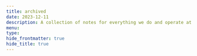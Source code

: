 ```yaml
---
title: archived
date: 2023-12-11
description: A collection of notes for everything we do and operate at Dwarves. This is where we keep our internal notes.
menu:
type:
hide_frontmatter: true
hide_title: true
---
```

